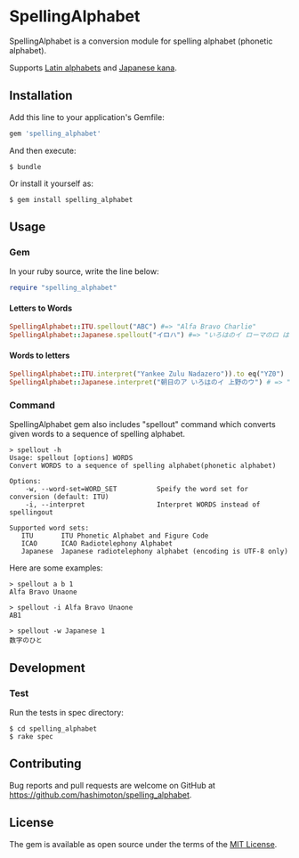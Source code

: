 # SpellingAlphabet

SpellingAlphabet is a conversion module for spelling alphabet (phonetic alphabet).

Supports [Latin alphabets](https://en.wikipedia.org/wiki/Spelling_alphabet) and [Japanese kana](https://en.wikipedia.org/wiki/Japanese_radiotelephony_alphabet).

## Installation

Add this line to your application's Gemfile:

```ruby
gem 'spelling_alphabet'
```

And then execute:

    $ bundle

Or install it yourself as:

    $ gem install spelling_alphabet


## Usage

### Gem

In your ruby source, write the line below:

```ruby
require "spelling_alphabet"
```

#### Letters to Words

```ruby
SpellingAlphabet::ITU.spellout("ABC") #=> "Alfa Bravo Charlie"
SpellingAlphabet::Japanese.spellout("イロハ") #=> "いろはのイ ローマのロ はがきのハ"
```

#### Words to letters

```ruby
SpellingAlphabet::ITU.interpret("Yankee Zulu Nadazero")).to eq("YZ0")
SpellingAlphabet::Japanese.interpret("朝日のア いろはのイ 上野のウ") # => "アイウ"
```

### Command

SpellingAlphabet gem also includes "spellout" command which converts given words to a sequence of spelling alphabet.

```
> spellout -h
Usage: spellout [options] WORDS
Convert WORDS to a sequence of spelling alphabet(phonetic alphabet)

Options:
    -w, --word-set=WORD_SET          Speify the word set for conversion (default: ITU)
    -i, --interpret                  Interpret WORDS instead of spellingout

Supported word sets:
   ITU       ITU Phonetic Alphabet and Figure Code
   ICAO      ICAO Radiotelephony Alphabet
   Japanese  Japanese radiotelephony alphabet (encoding is UTF-8 only)
```

Here are some examples:

```
> spellout a b 1
Alfa Bravo Unaone

> spellout -i Alfa Bravo Unaone
AB1

> spellout -w Japanese 1
数字のひと
```

## Development

### Test

Run the tests in spec directory:

```
$ cd spelling_alphabet
$ rake spec
```

## Contributing

Bug reports and pull requests are welcome on GitHub at https://github.com/hashimoton/spelling_alphabet.
## License

The gem is available as open source under the terms of the [MIT License](http://opensource.org/licenses/MIT).


